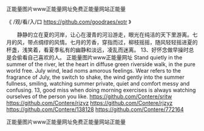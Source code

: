 
正能量图片www正能量网址免费正能量网站正能量




《 /观/看/入/口  https://github.com/goodraes/xotr 》




　　静静的立在夏的河岸，让心在漫青的河沿游走，眼光在纯洁的天下里游离。七月的风，带点绸缪的风情。七月的芳香，穿指而过，柳枝摇摇，随风轻轻摇进夏的杯盏，浅笑着，看夏季私有的幽静和淡远，凌乱而迷离。
	13、好怀念做早操时总是会偷看自己喜欢的人。
正能量图片www正能量网址
Stand quietly in the summer of the river, let the heart in diffuse green riverside walk, in the pure world free.
July wind, lead noms amorous feelings.
Wear refers to the fragrance of July, the switch to shake, the wind gently into the summer fullness, smiling, watching summer private, quiet and comfort messy and confusing.
13, good miss when doing morning exercises is always watching ourselves of the person you like.
https://github.com/Contere/sritw
https://github.com/Contere/rjzyz
https://github.com/Contere/rjzyz
https://github.com/Contere/138128
https://github.com/Contere/772164





正能量图片www正能量网址免费正能量网站正能量
